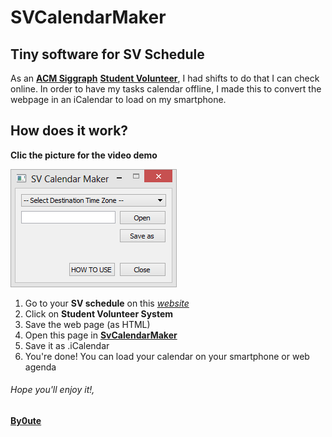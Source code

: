 # SVCalendarMaker

## Tiny software for SV Schedule
As an [**ACM Siggraph**](http://www.siggraph.org/) [**Student Volunteer**](http://www.siggraphstudentvolunteers.com/), I had shifts to do that I can check online. In order to have my tasks calendar offline, I made this to convert the webpage in an iCalendar to load on my smartphone.

## How does it work?
**Clic the picture for the video demo**

[![SVCalendarMaker](https://github.com/By0ute/SVCalendarMaker/blob/master/img/SVCal.png)](https://vimeo.com/134546342)

1. Go to your **SV schedule** on this [*website*](http://sis.siggraph.org/)
2. Click on **Student Volunteer System**
3. Save the web page (as HTML)
4. Open this page in [**SvCalendarMaker**](https://github.com/By0ute/SVCalendarMaker)
5. Save it as .iCalendar
6. You're done! You can load your calendar on your smartphone or web agenda


###### *Hope you'll enjoy it!*,
[**By0ute**](https://github.com/By0ute)
